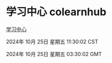# 学习中心 colearnhub
[学习中心](http://219.139.199.238:56308/colearnhub/)

2024年 10月 25日 星期五 11:30:02 CST

2024年 10月 25日 星期五 03:30:02 GMT
